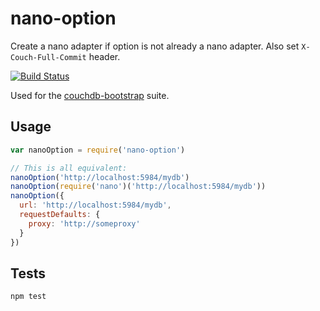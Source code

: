 # nano-option
Create a nano adapter if option is not already a nano adapter. Also set `X-Couch-Full-Commit` header.

[![Build
Status](https://travis-ci.org/eHealthAfrica/nano-option.svg?branch=master)](https://travis-ci.org/eHealthAfrica/nano-option)

Used for the
[couchdb-bootstrap](https://github.com/eHealthAfrica/couchdb-bootstrap) suite.

## Usage
```js
var nanoOption = require('nano-option')

// This is all equivalent:
nanoOption('http://localhost:5984/mydb')
nanoOption(require('nano')('http://localhost:5984/mydb'))
nanoOption({
  url: 'http://localhost:5984/mydb',
  requestDefaults: {
    proxy: 'http://someproxy'
  }
})
```

## Tests
```sh
npm test
```
